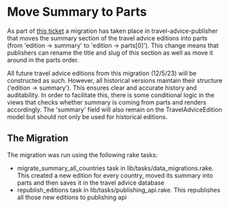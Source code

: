 # Move Summary to Parts

As part of [this ticket](https://trello.com/c/tua0TaRV/1225-remove-summary-from-travel-advice) a migration has taken place in travel-advice-publisher that moves the summary section
of the travel advice editions into parts (from 'edition -> summary' to 'edition -> parts[0]'). This change means that publishers can rename the title and slug of this section 
as well as move it around in the parts order.

All future travel advice editions from this migration (12/5/23) will be constructed as such. However, all historical versions maintain their structure ('edition -> summary').
This ensures clear and accurate history and auditability. In order to facilitate this, there is some conditional logic in the views that checks
whether summary is coming from parts and renders accordingly. The 'summary' field will also remain on the TravelAdviceEdition model but should not only be used for
historical editions.

## The Migration

The migration was run using the following rake tasks:
- migrate_summary_all_countries task in lib/tasks/data_migrations.rake. This created a new edition for every country, moved its summary into parts and then saves it in the travel advice database
- republish_editions task in lib/tasks/publishing_api.rake. This republishes all those new editions to publishing api
